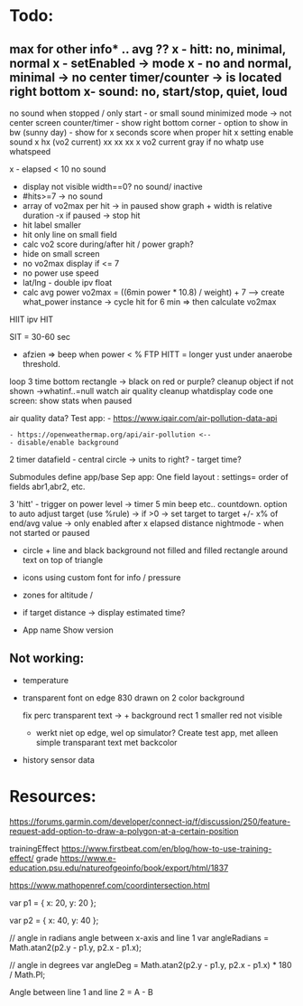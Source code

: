 # Todo:
max for other info* ..
avg ??
x - hitt: no, minimal, normal
x  - setEnabled -> mode
x    - no and normal, minimal -> no center timer/counter -> is located right bottom
x- sound: no, start/stop, quiet, loud
- 

no sound when stopped / only start - or small sound
minimized mode -> not center screen counter/timer
    - show right bottom corner
    - option to show in bw (sunny day)
    - show for x seconds score when proper hit 
x setting enable sound
x hx (vo2 current) xx  xx  xx
x vo2 current gray
if no whatp use whatspeed

x - elapsed < 10 no sound
- display not visible width==0? no sound/ inactive
- #hits>=7 -> no sound
- array of vo2max per hit -> in paused show graph + width is relative duration
-x if paused -> stop hit
- hit label smaller 
- hit only line on small field
- calc vo2 score during/after hit / power graph?
- hide on small screen
- no vo2max display if <= 7
- no power use speed
- lat/lng - double ipv float
- calc avg power 
vo2max = ((6min power * 10.8) / weight) + 7 --> create what_power instance
    -> cycle hit for 6 min => then calculate vo2max

HIIT ipv HIT

SIT = 30-60  sec
- afzien => beep when power < % FTP
HITT = longer yust under anaerobe threshold.



loop 3 time bottom rectangle -> black on red or purple?
cleanup object if not shown ->whatinf..=null
watch air quality
cleanup whatdisplay code
one screen: show stats when paused

air quality data?
Test app:
    - https://www.iqair.com/air-pollution-data-api

    - https://openweathermap.org/api/air-pollution <--
    - disable/enable background
    
2 timer datafield
    - central circle -> units to right?
    - target time?

Submodules define app/base
    Sep app: One field layout : settings= order of fields abr1,abr2, etc.

3 'hitt' - trigger on power level -> timer 5 min beep etc.. countdown.
option to auto adjust target (use %rule)
    -> if >0 -> set target to target +/- x% of end/avg value
    -> only enabled after x elapsed distance
nightmode - when not started or paused
- circle + line and black background not filled and filled rectangle around text on top of triangle
- icons using custom font for info / pressure 
- zones for altitude / 
- if target distance -> display estimated time?

- App name Show version 




## Not working:
 - temperature
 - transparent font on edge 830 drawn on 2 color background

    fix perc transparent text -> + background rect 1 smaller red not visible
    - werkt niet op edge, wel op simulator?
    Create test app, met alleen simple transparant text met backcolor
    
- history sensor data


# Resources:

https://forums.garmin.com/developer/connect-iq/f/discussion/250/feature-request-add-option-to-draw-a-polygon-at-a-certain-position

trainingEffect  https://www.firstbeat.com/en/blog/how-to-use-training-effect/
grade https://www.e-education.psu.edu/natureofgeoinfo/book/export/html/1837


https://www.mathopenref.com/coordintersection.html

var p1 = {
	x: 20,
	y: 20
};

var p2 = {
	x: 40,
	y: 40
};

// angle in radians angle between x-axis and line 1
var angleRadians = Math.atan2(p2.y - p1.y, p2.x - p1.x);

// angle in degrees
var angleDeg = Math.atan2(p2.y - p1.y, p2.x - p1.x) * 180 / Math.PI;

Angle between line 1 and line 2 = A - B
